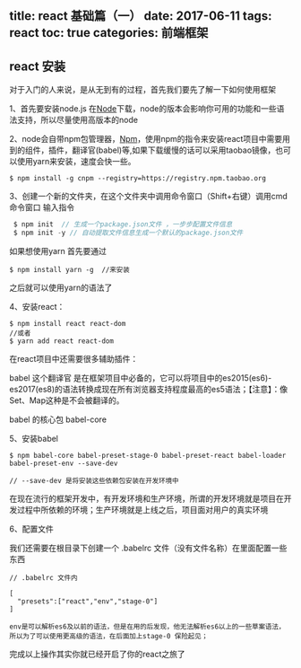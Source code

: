 title: react 基础篇（一）
date: 2017-06-11
tags: react
toc: true
categories: 前端框架
---

## react 安装

对于入门的人来说，是从无到有的过程，首先我们要先了解一下如何使用框架

1、首先要安装node.js 在[Node](http://nodejs.cn/)下载，node的版本会影响你可用的功能和一些语法支持，所以尽量使用高版本的node

2、node会自带npm包管理器，[Npm](https://www.npmjs.com/)，使用npm的指令来安装react项目中需要用到的组件，插件，翻译官(babel)等,如果下载缓慢的话可以采用taobao镜像，也可以使用yarn来安装，速度会快一些。

```
$ npm install -g cnpm --registry=https://registry.npm.taobao.org
```

3、创建一个新的文件夹，在这个文件夹中调用命令窗口（Shift+右键）调用cmd命令窗口
输入指令
``` javascript
 $ npm init  // 生成一个package.json文件 ，一步步配置文件信息
 $ npm init -y // 自动提取文件信息生成一个默认的package.json文件
```
如果想使用yarn 首先要通过

```
$ npm install yarn -g  //来安装
```

之后就可以使用yarn的语法了

4、安装react：

```
$ npm install react react-dom
//或者
$ yarn add react react-dom
```

在react项目中还需要很多辅助插件：

babel 这个翻译官 是在框架项目中必备的，它可以将项目中的es2015(es6)-es2017(es8)的语法转换成现在所有浏览器支持程度最高的es5语法；【注意】：像Set、Map这种是不会被翻译的。

babel 的核心包 babel-core

5、安装babel
```
$ npm babel-core babel-preset-stage-0 babel-preset-react babel-loader babel-preset-env --save-dev

// --save-dev 是将安装这些依赖包安装在开发环境中
```

在现在流行的框架开发中，有开发环境和生产环境，所谓的开发环境就是项目在开发过程中所依赖的环境；生产环境就是上线之后，项目面对用户的真实环境

6、配置文件

我们还需要在根目录下创建一个 .babelrc 文件（没有文件名称）在里面配置一些东西

```
// .babelrc 文件内

[
  "presets":["react","env","stage-0"]
]
```

`env是可以解析es6及以前的语法，但是在用的后发现，他无法解析es6以上的一些草案语法，所以为了可以使用更高级的语法，在后面加上stage-0 保险起见；`

完成以上操作其实你就已经开启了你的react之旅了
